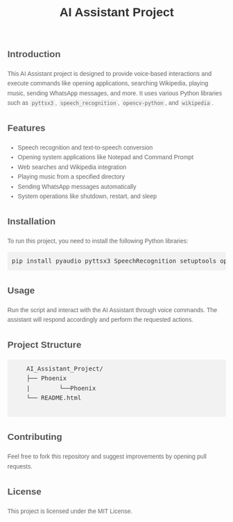 <!DOCTYPE html>
<html lang="en">
<head>
  <meta charset="UTF-8">
  <meta name="viewport" content="width=device-width, initial-scale=1.0">
  <title>AI Assistant Project - README</title>
</head>
<body style="font-family: Arial, sans-serif; line-height: 1.6; margin: 20px;">
  <header>
    <h1 style="color: #333; text-align: center;">AI Assistant Project</h1>
  </header>

  <section>
    <h2 style="color: #555;">Introduction</h2>
    <p style="color: #666;">This AI Assistant project is designed to provide voice-based interactions and execute commands like opening applications, searching Wikipedia, playing music, sending WhatsApp messages, and more. It uses various Python libraries such as <code style="background-color: #f2f2f2; padding: 2px 4px; border-radius: 4px;">pyttsx3</code>, <code style="background-color: #f2f2f2; padding: 2px 4px; border-radius: 4px;">speech_recognition</code>, <code style="background-color: #f2f2f2; padding: 2px 4px; border-radius: 4px;">opencv-python</code>, and <code style="background-color: #f2f2f2; padding: 2px 4px; border-radius: 4px;">wikipedia</code>.</p>
  </section>

  <section>
    <h2 style="color: #555;">Features</h2>
    <ul style="color: #666;">
      <li>Speech recognition and text-to-speech conversion</li>
      <li>Opening system applications like Notepad and Command Prompt</li>
      <li>Web searches and Wikipedia integration</li>
      <li>Playing music from a specified directory</li>
      <li>Sending WhatsApp messages automatically</li>
      <li>System operations like shutdown, restart, and sleep</li>
    </ul>
  </section>

  <section>
    <h2 style="color: #555;">Installation</h2>
    <p style="color: #666;">To run this project, you need to install the following Python libraries:</p>
    <pre style="background-color: #f2f2f2; padding: 10px; border-radius: 4px; color: #333;">pip install pyaudio pyttsx3 SpeechRecognition setuptools opencv-python wikipedia pywhatkit</pre>
  </section>

  <section>
    <h2 style="color: #555;">Usage</h2>
    <p style="color: #666;">Run the script and interact with the AI Assistant through voice commands. The assistant will respond accordingly and perform the requested actions.</p>
  </section>

  <section>
    <h2 style="color: #555;">Project Structure</h2>
    <pre style="background-color: #f2f2f2; padding: 10px; border-radius: 4px; color: #333;">
    AI_Assistant_Project/
    ├── Phoenix
    |        └──Phoenix
    └── README.html
    </pre>
  </section>

  <section>
    <h2 style="color: #555;">Contributing</h2>
    <p style="color: #666;">Feel free to fork this repository and suggest improvements by opening pull requests.</p>
  </section>

  <section>
    <h2 style="color: #555;">License</h2>
    <p style="color: #666;">This project is licensed under the MIT License.</p>
  </section>
</body>
</html>
